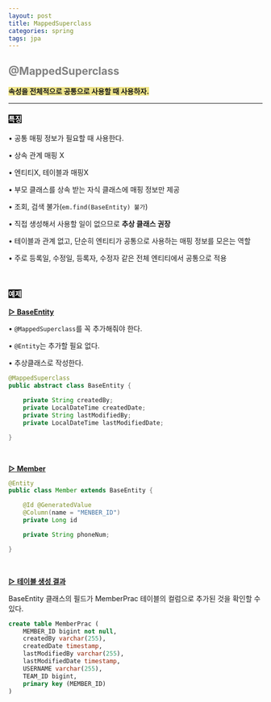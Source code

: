```yaml
---
layout: post
title: MappedSuperclass
categories: spring
tags: jpa
---
```


## <span style="color:gray">@MappedSuperclass</span>

**<span style="background-color:#F0E68C">속성을 전체적으로 공통으로 사용할 때 사용하자.</span>**

---

#### <span style="background-color:black; color:white">특징</span>

• 공통 매핑 정보가 필요할 때 사용한다.

• 상속 관계 매핑 X

• 엔티티X, 테이블과 매핑X

• 부모 클래스를 상속 받는 자식 클래스에 매핑 정보만 제공

• 조회, 검색 불가(`em.find(BaseEntity) 불가`)

• 직접 생성해서 사용할 일이 없으므로 **추상 클래스 권장**

• 테이블과 관계 없고, 단순히 엔티티가 공통으로 사용하는 매핑 정보를 모은는 역할

• 주로 등록일, 수정일, 등록자, 수정자 같은 전체 엔티티에서 공통으로 적용

<br>

#### <span style="background-color:black; color:white">예제</span>

**<u>▷ BaseEntity</u>**

• `@MappedSuperclass`를 꼭 추가해줘야 한다.

• `@Entity`는 추가할 필요 없다.

• 추상클래스로 작성한다.

```java
@MappedSuperclass
public abstract class BaseEntity {

    private String createdBy;
    private LocalDateTime createdDate;
    private String lastModifiedBy;
    private LocalDateTime lastModifiedDate;

}
```

<br>

**<u>▷ Member</u>**

```java
@Entity
public class Member extends BaseEntity {

    @Id @GeneratedValue
    @Column(name = "MENBER_ID")
    private Long id

    private String phoneNum;

}
```

<br>

**<u>▷ 테이블 생성 결과</u>**

BaseEntity 클래스의 필드가 MemberPrac 테이블의 컬럼으로 추가된 것을 확인할 수 있다.

```sql
create table MemberPrac (
    MEMBER_ID bigint not null,
    createdBy varchar(255),
    createdDate timestamp,
    lastModifiedBy varchar(255),
    lastModifiedDate timestamp,
    USERNAME varchar(255),
    TEAM_ID bigint,
    primary key (MEMBER_ID)
)
```